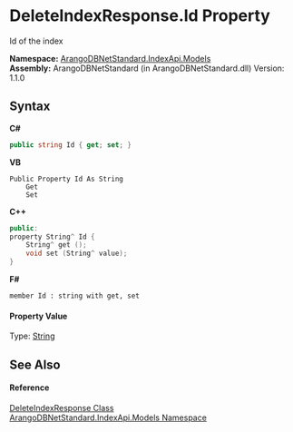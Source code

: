 # DeleteIndexResponse.Id Property 
 

Id of the index

**Namespace:**&nbsp;<a href="215740c9-85fc-74fa-998d-14b49b842d56">ArangoDBNetStandard.IndexApi.Models</a><br />**Assembly:**&nbsp;ArangoDBNetStandard (in ArangoDBNetStandard.dll) Version: 1.1.0

## Syntax

**C#**<br />
``` C#
public string Id { get; set; }
```

**VB**<br />
``` VB
Public Property Id As String
	Get
	Set
```

**C++**<br />
``` C++
public:
property String^ Id {
	String^ get ();
	void set (String^ value);
}
```

**F#**<br />
``` F#
member Id : string with get, set

```


#### Property Value
Type: <a href="https://docs.microsoft.com/dotnet/api/system.string" target="_blank" rel="noopener noreferrer">String</a>

## See Also


#### Reference
<a href="ae20eb06-d44e-69e0-5269-392ba5e4f3b5">DeleteIndexResponse Class</a><br /><a href="215740c9-85fc-74fa-998d-14b49b842d56">ArangoDBNetStandard.IndexApi.Models Namespace</a><br />